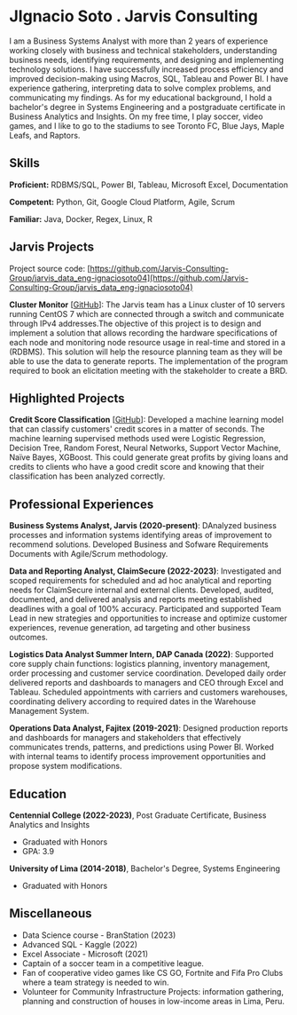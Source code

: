 # JIgnacio Soto . Jarvis Consulting

I am a Business Systems Analyst with more than 2 years of experience working closely with business and technical stakeholders, understanding business needs, identifying requirements, and designing and implementing technology solutions. I have successfully increased process efficiency and improved decision-making using Macros, SQL, Tableau and Power BI. I have experience gathering, interpreting data to solve complex problems, and communicating my findings. As for my educational background, I hold a bachelor's degree in Systems Engineering and a postgraduate certificate in Business Analytics and Insights. On my free time, I  play soccer, video games, and I like to go to the stadiums to see Toronto FC, Blue Jays, Maple Leafs, and Raptors.

## Skills

**Proficient:** RDBMS/SQL, Power BI, Tableau, Microsoft Excel, Documentation

**Competent:** Python, Git, Google Cloud Platform, Agile, Scrum

**Familiar:** Java, Docker, Regex, Linux, R

## Jarvis Projects

Project source code: [https://github.com/Jarvis-Consulting-Group/jarvis_data_eng-ignaciosoto04](https://github.com/Jarvis-Consulting-Group/jarvis_data_eng-ignaciosoto04)


**Cluster Monitor** [[GitHub](https://github.com/Jarvis-Consulting-Group/jarvis_data_eng-ignaciosoto04/tree/masterhttps://github.com/Jarvis-Consulting-Group/jarvis_data_eng-ignaciosoto04/tree/master/linux_sql)]: The Jarvis team has a Linux cluster of 10 servers running CentOS 7 which are connected through a switch and communicate through IPv4 addresses.The objective of this project is to design and implement a solution that allows recording the hardware specifications of each node and monitoring node resource usage in real-time and stored in a (RDBMS). This solution will help the resource planning team as they will be able to use the data to generate reports. The implementation of the program required to book an elicitation meeting with the stakeholder to create a BRD.


## Highlighted Projects
**Credit Score Classification** [[GitHub](https://github.com/ignaciosoto04/Projects/blob/main/Credit_Score_Classification_v2.ipynb)]: Developed a machine learning model that can classify customers' credit scores in a matter of seconds. The machine learning supervised methods used were Logistic Regression, Decision Tree, Random Forest, Neural Networks, Support Vector Machine, Naïve Bayes, XGBoost. This could generate great profits by giving loans and credits to clients who have a good credit score and knowing that their classification has been analyzed correctly.


## Professional Experiences

**Business Systems Analyst, Jarvis (2020-present)**: DAnalyzed business processes and information systems identifying areas of improvement to recommend solutions. Developed Business and Sofware Requirements Documents with Agile/Scrum methodology.

**Data and Reporting Analyst, ClaimSecure (2022-2023)**: Investigated and scoped requirements for scheduled and ad hoc analytical and reporting needs for ClaimSecure internal and external clients. Developed, audited, documented, and delivered analysis and reports meeting established deadlines with a goal of 100% accuracy. Participated and supported Team Lead in new strategies and opportunities to increase and optimize customer experiences, revenue generation, ad targeting and other business outcomes.

**Logistics Data Analyst Summer Intern, DAP Canada (2022)**: Supported core supply chain functions: logistics planning, inventory management, order processing and customer service coordination. Developed daily order delivered reports and dashboards to managers and CEO through Excel and Tableau. Scheduled appointments with carriers and customers warehouses, coordinating delivery according to required dates in the Warehouse Management System.

**Operations Data Analyst, Fajitex (2019-2021)**: Designed production reports and dashboards for managers and stakeholders that effectively communicates trends, patterns, and predictions using Power BI. Worked with internal teams to identify process improvement opportunities and propose system modifications.


## Education
**Centennial College (2022-2023)**, Post Graduate Certificate, Business Analytics and Insights
- Graduated with Honors
- GPA: 3.9

**University of Lima (2014-2018)**, Bachelor's Degree, Systems Engineering
- Graduated with Honors


## Miscellaneous
- Data Science course - BranStation (2023)
- Advanced SQL - Kaggle (2022)
- Excel Associate - Microsoft (2021)
- Captain of a soccer team in a competitive league.
- Fan of cooperative video games like CS GO, Fortnite and Fifa Pro Clubs where a team strategy is needed to win.
- Volunteer for Community Infrastructure Projects: information gathering, planning and construction of houses in low-income areas in Lima, Peru.